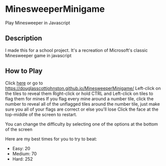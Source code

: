 # MinesweeperMinigame
Play Minesweeper in Javascript

## Description
I made this for a school project. It's a recreation of Microsoft's classic Minesweeper game in javascript

## How to Play
Click [here](https://douglasscottjohnston.github.io/MinesweeperMinigame/) or go to https://douglasscottjohnston.github.io/MinesweeperMinigame/
Left-click on the tiles to reveal them
Right-click or hold CTRL and Left-click on tiles to flag them for mines
If you flag every mine around a number tile, click the number to reveal all of the unflagged tiles around the number tile, just make sure you all of your flags are correct or else you'll lose
Click the face at the top-middle of the screen to restart.

You can change the difficulty by selecting one of the options at the bottom of the screen

Here are my best times for you to try to beat:
- Easy: 20
- Medium: 70
- Hard: 252
